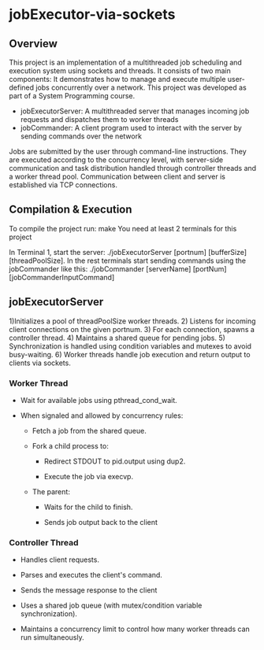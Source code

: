 # jobExecutor-via-sockets

## Overview
This project is an implementation of a multithreaded job scheduling and execution system using sockets and threads. It consists of two main components:
It demonstrates how to manage and execute multiple user-defined jobs concurrently over a network. This project was developed as part of a System Programming course.
* jobExecutorServer: A multithreaded server that manages incoming job requests and dispatches them to worker threads
* jobCommander: A client program used to interact with the server by sending commands over the network

Jobs are submitted by the user through command-line instructions. They are executed according to the concurrency level, with server-side communication and task distribution handled through controller threads and a worker thread pool. Communication between client and server is established via TCP connections.

## Compilation & Execution
To compile the project run: make
You need at least 2 terminals for this project

In Terminal 1, start the server: ./jobExecutorServer [portnum] [bufferSize] [threadPoolSize]. In the rest terminals start sending commands using the jobCommander like this: ./jobCommander [serverName] [portNum] [jobCommanderInputCommand] 

## jobExecutorServer
1)Initializes a pool of threadPoolSize worker threads. 2) Listens for incoming client connections on the given portnum. 3) For each connection, spawns a controller thread. 4) Maintains a shared queue for pending jobs. 5) Synchronization is handled using condition variables and mutexes to avoid busy-waiting. 6) Worker threads handle job execution and return output to clients via sockets.

### Worker Thread

* Wait for available jobs using pthread_cond_wait.

* When signaled and allowed by concurrency rules:

  * Fetch a job from the shared queue.

  * Fork a child process to:

    * Redirect STDOUT to pid.output using dup2.

    * Execute the job via execvp.

  * The parent:

    * Waits for the child to finish.

    * Sends job output back to the client

### Controller Thread
* Handles client requests.

* Parses and executes the client's command.

* Sends the message response to the client

* Uses a shared job queue (with mutex/condition variable synchronization).

* Maintains a concurrency limit to control how many worker threads can run simultaneously.

